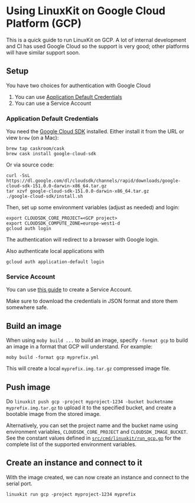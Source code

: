 # Using LinuxKit on Google Cloud Platform (GCP)

This is a quick guide to run LinuxKit on GCP. A lot of internal development and CI
has used Google Cloud so the support is very good; other platforms will have similar support soon.

## Setup

You have two choices for authentication with Google Cloud

1. You can use [Application Default Credentials](https://developers.google.com/identity/protocols/application-default-credentials)
2. You can use a Service Account

### Application Default Credentials

You need the [Google Cloud SDK](https://cloud.google.com/sdk/)
installed.  Either install it from the URL or view `brew` (on a Mac):
```shell
brew tap caskroom/cask
brew cask install google-cloud-sdk
```

Or via source code:

```shell
curl -SsL https://dl.google.com/dl/cloudsdk/channels/rapid/downloads/google-cloud-sdk-151.0.0-darwin-x86_64.tar.gz
tar xzvf google-cloud-sdk-151.0.0-darwin-x86_64.tar.gz
./google-cloud-sdk/install.sh
```

Then, set up some environment variables (adjust as needed) and login:
```shell
export CLOUDSDK_CORE_PROJECT=<GCP project>
export CLOUDSDK_COMPUTE_ZONE=europe-west1-d
gcloud auth login
```

The authentication will redirect to a browser with Google login.

Also authenticate local applications with
```
gcloud auth application-default login
```

### Service Account

You can use [this guide](https://cloud.google.com/compute/docs/access/create-enable-service-accounts-for-instances#createanewserviceaccount)
to create a Service Account.

Make sure to download the credentials in JSON format and store them somewhere safe.

## Build an image

When using `moby build ...` to build an image, specify `-format gcp` to
build an image in a format that GCP will understand. For example:

```
moby build -format gcp myprefix.yml
```

This will create a local `myprefix.img.tar.gz` compressed image file.

## Push image

Do `linuxkit push gcp -project myproject-1234 -bucket bucketname myprefix.img.tar.gz` to upload it to the
specified bucket, and create a bootable image from the stored image.

Alternatively, you can set the project name and the bucket name using environment variables, `CLOUDSDK_CORE_PROJECT` and `CLOUDSDK_IMAGE_BUCKET`.
See the constant values defined in [`src/cmd/linuxkit/run_gcp.go`](../src/cmd/linuxkit/run_gcp.go) for the complete list of the supported environment variables.

## Create an instance and connect to it

With the image created, we can now create an instance and connect to
the serial port.

```
linuxkit run gcp -project myproject-1234 myprefix
```

